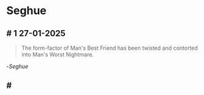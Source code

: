 # Seghue

## \# 1 27-01-2025

> The form-factor of Man's Best Friend has been twisted and contorted into Man's Worst Nightmare.

-*Seghue*

## \#